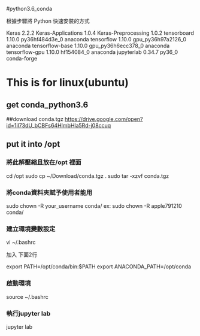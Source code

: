#python3.6_conda

根據步驟將 Python 快速安裝的方式

Keras                     2.2.2                     <pip>
Keras-Applications        1.0.4                     <pip>
Keras-Preprocessing       1.0.2                     <pip>
tensorboard               1.10.0           py36hf484d3e_0    anaconda
tensorflow                1.10.0          gpu_py36h97a2126_0    anaconda
tensorflow-base           1.10.0          gpu_py36h6ecc378_0    anaconda
tensorflow-gpu            1.10.0               hf154084_0    anaconda
jupyterlab                0.34.7                   py36_0    conda-forge




# This is for linux(ubuntu)

## get conda_python3.6

##download conda.tgz
https://drive.google.com/open?id=1iI73dU_bCBFs64HImbHla5Rd-j08ccuq



## put it into /opt
### 將此解壓縮且放在/opt 裡面 
cd /opt
sudo cp ~/Download/conda.tgz .
sudo tar -xzvf conda.tgz

### 將conda資料夾賦予使用者能用
sudo chown -R your_username conda/
ex:
sudo chown -R apple791210 conda/

### 建立環境變數設定

vi ~/.bashrc

加入 下面2行

export PATH=/opt/conda/bin:$PATH
export ANACONDA_PATH=/opt/conda


### 啟動環境
source ~/.bashrc


### 執行jupyter lab
jupyter lab


